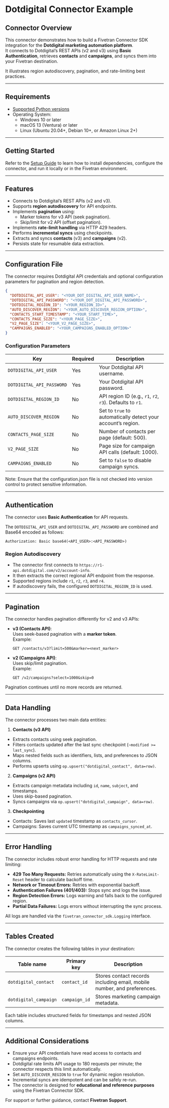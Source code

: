 # **Dotdigital Connector Example**

## **Connector Overview**

This connector demonstrates how to build a Fivetran Connector SDK integration for the **Dotdigital marketing automation platform**.  
It connects to Dotdigital’s REST APIs (v2 and v3) using **Basic Authentication**, retrieves **contacts** and **campaigns**, and syncs them into your Fivetran destination.

It illustrates region autodiscovery, pagination, and rate-limiting best practices.

---

## **Requirements**

* [Supported Python versions](https://github.com/fivetran/fivetran_connector_sdk/blob/main/README.md#requirements)
* Operating System:
  * Windows 10 or later
  * macOS 13 (Ventura) or later
  * Linux (Ubuntu 20.04+, Debian 10+, or Amazon Linux 2+)

---

## **Getting Started**

Refer to the [Setup Guide](https://fivetran.com/docs/connectors/connector-sdk/setup-guide) to learn how to install dependencies, configure the connector, and run it locally or in the Fivetran environment.

---

## **Features**

- Connects to Dotdigital’s REST APIs (v2 and v3).
- Supports **region autodiscovery** for API endpoints.
- Implements **pagination** using:
  - Marker tokens for v3 API (seek pagination).
  - Skip/limit for v2 API (offset pagination).
- Implements **rate-limit handling** via HTTP 429 headers.
- Performs **incremental syncs** using checkpoints.
- Extracts and syncs **contacts** (v3) and **campaigns** (v2).
- Persists state for resumable data extraction.

---

## **Configuration File**

The connector requires Dotdigital API credentials and optional configuration parameters for pagination and region detection.

```json
{
  "DOTDIGITAL_API_USER": "<YOUR_DOT_DIGITAL_API_USER_NAME>",
  "DOTDIGITAL_API_PASSWORD": "<YOUR_DOT_DIGITAL_API_PASSWORD>",
  "DOTDIGITAL_REGION_ID": "<YOUR_REGION_ID>",
  "AUTO_DISCOVER_REGION": "<YOUR_AUTO_DISCOVER_REGION_OPTION>",
  "CONTACTS_START_TIMESTAMP": "<YOUR_START_TIME>",
  "CONTACTS_PAGE_SIZE": "<YOUR_PAGE_SIZE>",
  "V2_PAGE_SIZE": "<YOUR_V2_PAGE_SIZE>",
  "CAMPAIGNS_ENABLED": "<YOUR_CAMPAIGNS_ENABLED_OPTION>"
}
```

### Configuration Parameters

| Key | Required | Description |
|------|-----------|-------------|
| `DOTDIGITAL_API_USER` | Yes | Your Dotdigital API username. |
| `DOTDIGITAL_API_PASSWORD` | Yes | Your Dotdigital API password. |
| `DOTDIGITAL_REGION_ID` | No | API region ID (e.g., `r1`, `r2`, `r3`). Defaults to `r1`. |
| `AUTO_DISCOVER_REGION` | No | Set to `true` to automatically detect your account’s region. |
| `CONTACTS_PAGE_SIZE` | No | Number of contacts per page (default: 500). |
| `V2_PAGE_SIZE` | No | Page size for campaign API calls (default: 1000). |
| `CAMPAIGNS_ENABLED` | No | Set to `false` to disable campaign syncs. |

Note: Ensure that the configuration.json file is not checked into version control to protect sensitive information.

---

## **Authentication**

The connector uses **Basic Authentication** for API requests.

The `DOTDIGITAL_API_USER` and `DOTDIGITAL_API_PASSWORD` are combined and Base64 encoded as follows:

```
Authorization: Basic base64(<API_USER>:<API_PASSWORD>)
```

### Region Autodiscovery

- The connector first connects to `https://r1-api.dotdigital.com/v2/account-info`.
- It then extracts the correct regional API endpoint from the response.
- Supported regions include `r1`, `r2`, `r3`, and `r4`.
- If autodiscovery fails, the configured `DOTDIGITAL_REGION_ID` is used.

---

## **Pagination**

The connector handles pagination differently for v2 and v3 APIs:

- **v3 (Contacts API)**:  
  Uses seek-based pagination with a **marker token**.  
  Example:
  ```
  GET /contacts/v3?limit=500&marker=<next_marker>
  ```

- **v2 (Campaigns API)**:  
  Uses skip/limit pagination.  
  Example:
  ```
  GET /v2/campaigns?select=1000&skip=0
  ```

Pagination continues until no more records are returned.

---

## **Data Handling**

The connector processes two main data entities:

1. **Contacts (v3 API)**
  - Extracts contacts using seek pagination.
  - Filters contacts updated after the last sync checkpoint (`~modified >= last_sync`).
  - Maps nested fields such as identifiers, lists, and preferences to JSON columns.
  - Performs upserts using `op.upsert("dotdigital_contact", data=row)`.

2. **Campaigns (v2 API)**
  - Extracts campaign metadata including `id`, `name`, `subject`, and timestamps.
  - Uses skip-based pagination.
  - Syncs campaigns via `op.upsert("dotdigital_campaign", data=row)`.

3. **Checkpointing**
  - Contacts: Saves last `updated` timestamp as `contacts_cursor`.
  - Campaigns: Saves current UTC timestamp as `campaigns_synced_at`.

---

## **Error Handling**

The connector includes robust error handling for HTTP requests and rate limiting:

- **429 Too Many Requests:** Retries automatically using the `X-RateLimit-Reset` header to calculate backoff time.
- **Network or Timeout Errors:** Retries with exponential backoff.
- **Authentication Failures (401/403):** Stops sync and logs the issue.
- **Region Detection Errors:** Logs warning and falls back to the configured region.
- **Partial Data Failures:** Logs errors without interrupting the sync process.

All logs are handled via the `fivetran_connector_sdk.Logging` interface.

---

## **Tables Created**

The connector creates the following tables in your destination:

| Table name | Primary key | Description |
|-------------|--------------|-------------|
| `dotdigital_contact` | `contact_id` | Stores contact records including email, mobile number, and preferences. |
| `dotdigital_campaign` | `campaign_id` | Stores marketing campaign metadata. |

Each table includes structured fields for timestamps and nested JSON columns.

---

## **Additional Considerations**

- Ensure your API credentials have read access to contacts and campaigns endpoints.
- Dotdigital rate limits API usage to 180 requests per minute; the connector respects this limit automatically.
- Set `AUTO_DISCOVER_REGION` to `true` for dynamic region resolution.
- Incremental syncs are idempotent and can be safely re-run.
- The connector is designed for **educational and reference purposes** using the Fivetran Connector SDK.

For support or further guidance, contact **Fivetran Support**.
